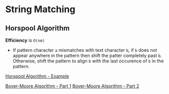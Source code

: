 # String Matching

## Horspool Algorithm

**Efficiency** is `O(nm)`
* If pattern character `a` mismatches with text character `b`, if `b` does not appear anywhere in the pattern then shift the patter completely past `b`.  Otherwise, shift the pattern to align `b` with the last occurence of `b` in the pattern. 

[Horspool Algorithm - Example](https://www.youtube.com/watch?v=ZMQWjslBlbU)

[Boyer-Moore Algorithm - Part 1](https://www.youtube.com/watch?v=4Xyhb72LCX4)
[Boyer-Moore Algorithm - Part 2](https://www.youtube.com/watch?v=Wj606N0IAsw)
